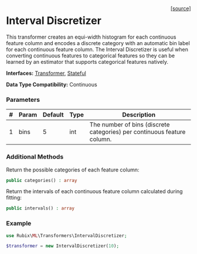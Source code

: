 <span style="float:right;"><a href="https://github.com/RubixML/RubixML/blob/master/src/Transformers/IntervalDiscretizer.php">[source]</a></span>

# Interval Discretizer
This transformer creates an equi-width histogram for each continuous feature column and encodes a discrete category with an automatic bin label for each continuous feature column. The Interval Discretizer is useful when converting continuous features to categorical features so they can be learned by an estimator that supports categorical features natively.

**Interfaces:** [Transformer](api.md#transformer), [Stateful](api.md#stateful)

**Data Type Compatibility:** Continuous

### Parameters
| # | Param | Default | Type | Description |
|---|---|---|---|---|
| 1 | bins | 5 | int | The number of bins (discrete categories) per continuous feature column. |

### Additional Methods
Return the possible categories of each feature column:
```php
public categories() : array
```

Return the intervals of each continuous feature column calculated during fitting:
```php
public intervals() : array
```

### Example
```php
use Rubix\ML\Transformers\IntervalDiscretizer;

$transformer = new IntervalDiscretizer(10);
```